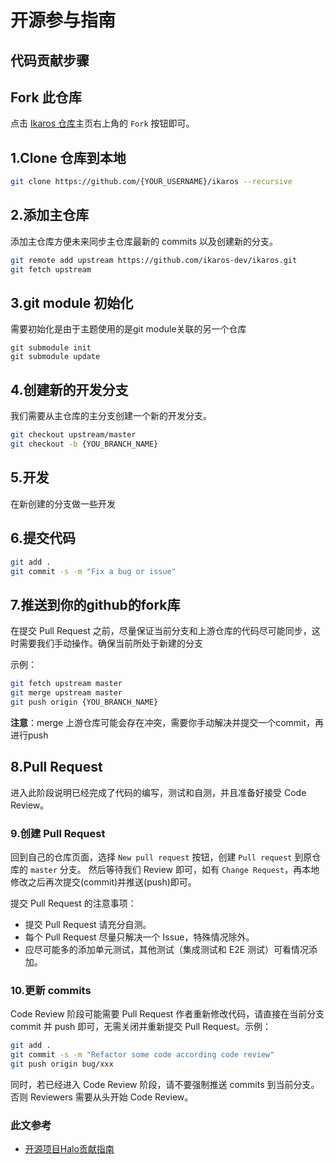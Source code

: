 # 开源参与指南

## 代码贡献步骤

## Fork 此仓库

点击 [Ikaros 仓库](https://github.com/ikaros-dev/ikaros)主页右上角的 `Fork` 按钮即可。

## 1.Clone 仓库到本地

```bash
git clone https://github.com/{YOUR_USERNAME}/ikaros --recursive
```

## 2.添加主仓库

添加主仓库方便未来同步主仓库最新的 commits 以及创建新的分支。

```bash
git remote add upstream https://github.com/ikaros-dev/ikaros.git
git fetch upstream
```

## 3.git module 初始化

需要初始化是由于主题使用的是git module关联的另一个仓库

```git
git submodule init
git submodule update
```

## 4.创建新的开发分支

我们需要从主仓库的主分支创建一个新的开发分支。

```bash
git checkout upstream/master
git checkout -b {YOU_BRANCH_NAME}
```

## 5.开发

在新创建的分支做一些开发

## 6.提交代码

```bash
git add .
git commit -s -m "Fix a bug or issue"
```

## 7.推送到你的github的fork库

在提交 Pull Request 之前，尽量保证当前分支和上游仓库的代码尽可能同步，这时需要我们手动操作。确保当前所处于新建的分支

示例：

```bash
git fetch upstream master
git merge upstream master
git push origin {YOU_BRANCH_NAME}
```

**注意**：merge 上游仓库可能会存在冲突，需要你手动解决并提交一个commit，再进行push

## 8.Pull Request

进入此阶段说明已经完成了代码的编写，测试和自测，并且准备好接受 Code Review。

### 9.创建 Pull Request

回到自己的仓库页面，选择 `New pull request` 按钮，创建 `Pull request` 到原仓库的 `master` 分支。
然后等待我们 Review 即可，如有 `Change Request`，再本地修改之后再次提交(commit)并推送(push)即可。

提交 Pull Request 的注意事项：

- 提交 Pull Request 请充分自测。
- 每个 Pull Request 尽量只解决一个 Issue，特殊情况除外。
- 应尽可能多的添加单元测试，其他测试（集成测试和 E2E 测试）可看情况添加。

### 10.更新 commits

Code Review 阶段可能需要 Pull Request 作者重新修改代码，请直接在当前分支 commit 并 push 即可，无需关闭并重新提交 Pull Request。示例：

```bash
git add .
git commit -s -m "Refactor some code according code review"
git push origin bug/xxx
```

同时，若已经进入 Code Review 阶段，请不要强制推送 commits 到当前分支。否则 Reviewers 需要从头开始 Code Review。

### 此文参考

- [开源项目Halo贡献指南](https://github.com/halo-dev/halo/blob/master/CONTRIBUTING.md)
